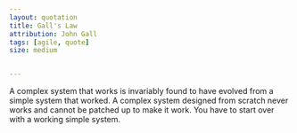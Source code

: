 ```yaml
---
layout: quotation
title: Gall's Law
attribution: John Gall
tags: [agile, quote]
size: medium


---
```


A complex system that works is invariably found to have evolved
from a simple system that worked. A complex system designed from
scratch never works and cannot be patched up to make it work. You
have to start over with a working simple system.
